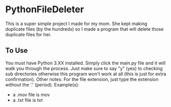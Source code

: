 # PythonFileDeleter
This is a super simple project I made for my mom. She kept making duplicate files (by the hundreds) so I made a program that will delete those duplicate files for her.
## To Use
You must have Python 3.XX installed. 
Simply click the main.py file and it will walk you through the process. Just make sure to say "y" (yes) to checking sub directories otherwise this program won't work at all 
(this is just for extra confirmation).
Other notes:
For the file extension, just type the extension without the '.' (period). 
Example(s):
- a .mov file is mov 
- a .txt file is txt
